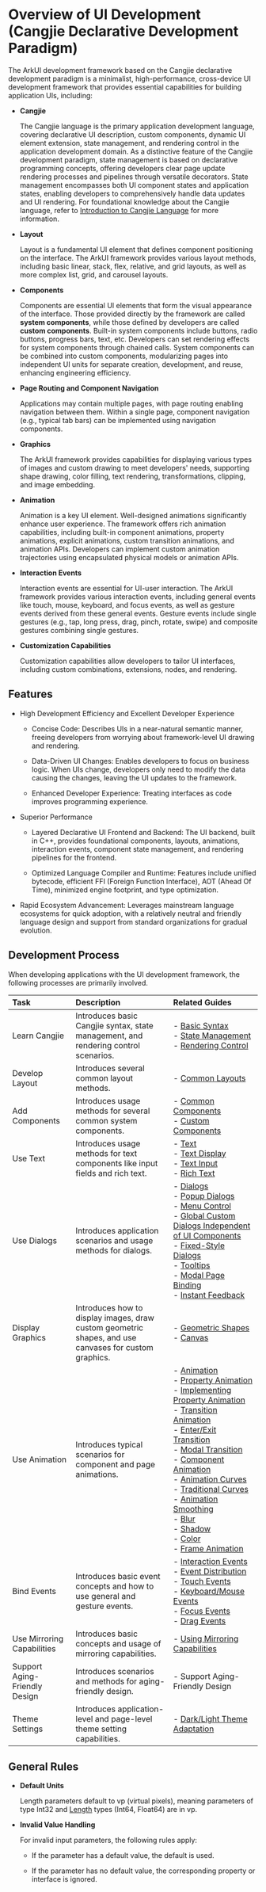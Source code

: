 # Overview of UI Development (Cangjie Declarative Development Paradigm)

The ArkUI development framework based on the Cangjie declarative development paradigm is a minimalist, high-performance, cross-device UI development framework that provides essential capabilities for building application UIs, including:

- **Cangjie**

  The Cangjie language is the primary application development language, covering declarative UI description, custom components, dynamic UI element extension, state management, and rendering control in the application development domain. As a distinctive feature of the Cangjie development paradigm, state management is based on declarative programming concepts, offering developers clear page update rendering processes and pipelines through versatile decorators. State management encompasses both UI component states and application states, enabling developers to comprehensively handle data updates and UI rendering. For foundational knowledge about the Cangjie language, refer to [Introduction to Cangjie Language](https://developer.huawei.com/consumer/cn/doc/cangjie-guides-V5/basic-V5) for more information.

- **Layout**

  Layout is a fundamental UI element that defines component positioning on the interface. The ArkUI framework provides various layout methods, including basic linear, stack, flex, relative, and grid layouts, as well as more complex list, grid, and carousel layouts.

- **Components**

  Components are essential UI elements that form the visual appearance of the interface. Those provided directly by the framework are called **system components**, while those defined by developers are called **custom components**. Built-in system components include buttons, radio buttons, progress bars, text, etc. Developers can set rendering effects for system components through chained calls. System components can be combined into custom components, modularizing pages into independent UI units for separate creation, development, and reuse, enhancing engineering efficiency.

- **Page Routing and Component Navigation**

  Applications may contain multiple pages, with page routing enabling navigation between them. Within a single page, component navigation (e.g., typical tab bars) can be implemented using navigation components.

- **Graphics**

  The ArkUI framework provides capabilities for displaying various types of images and custom drawing to meet developers' needs, supporting shape drawing, color filling, text rendering, transformations, clipping, and image embedding.

- **Animation**

  Animation is a key UI element. Well-designed animations significantly enhance user experience. The framework offers rich animation capabilities, including built-in component animations, property animations, explicit animations, custom transition animations, and animation APIs. Developers can implement custom animation trajectories using encapsulated physical models or animation APIs.

- **Interaction Events**

  Interaction events are essential for UI-user interaction. The ArkUI framework provides various interaction events, including general events like touch, mouse, keyboard, and focus events, as well as gesture events derived from these general events. Gesture events include single gestures (e.g., tap, long press, drag, pinch, rotate, swipe) and composite gestures combining single gestures.

- **Customization Capabilities**

  Customization capabilities allow developers to tailor UI interfaces, including custom combinations, extensions, nodes, and rendering.

## Features

- High Development Efficiency and Excellent Developer Experience

    - Concise Code: Describes UIs in a near-natural semantic manner, freeing developers from worrying about framework-level UI drawing and rendering.

    - Data-Driven UI Changes: Enables developers to focus on business logic. When UIs change, developers only need to modify the data causing the changes, leaving the UI updates to the framework.

    - Enhanced Developer Experience: Treating interfaces as code improves programming experience.

- Superior Performance

    - Layered Declarative UI Frontend and Backend: The UI backend, built in C++, provides foundational components, layouts, animations, interaction events, component state management, and rendering pipelines for the frontend.

    - Optimized Language Compiler and Runtime: Features include unified bytecode, efficient FFI (Foreign Function Interface), AOT (Ahead Of Time), minimized engine footprint, and type optimization.

- Rapid Ecosystem Advancement:
  Leverages mainstream language ecosystems for quick adoption, with a relatively neutral and friendly language design and support from standard organizations for gradual evolution.

## Development Process

When developing applications with the UI development framework, the following processes are primarily involved.

| Task          | Description                                  | Related Guides                                     |
| :----------- | :----------------------------------- | :---------------------------------------- |
|Learn Cangjie|Introduces basic Cangjie syntax, state management, and rendering control scenarios.| - [Basic Syntax](./paradigm/cj-basic-syntax-overview.md)<br> - [State Management](./state_management/cj-state-management-overview.md)<br> - [Rendering Control](./rendering_control/cj-rendering-control-overview.md)|
| Develop Layout| Introduces several common layout methods.| - [Common Layouts](./cj-layout-development-overview.md)<br/> |
| Add Components| Introduces usage methods for several common system components. | - [Common Components](cj-common-components-button.md)<br/> - [Custom Components](./paradigm/cj-create-custom-components.md)|
| Use Text | Introduces usage methods for text components like input fields and rich text.| - [Text](cj-text-introduction.md)<br/>- [Text Display](cj-common-components-text-display.md) <br/>- [Text Input](cj-common-components-text-input.md)<br/> - [Rich Text](./cj-common-components-richeditor.md)<br>|
| Use Dialogs | Introduces application scenarios and usage methods for dialogs. | - [Dialogs](cj-dialog-overview.md)<br/>- [Popup Dialogs](cj-dialog-base-overview.md)<br> - [Menu Control](./cj-popup-and-menu-components-menu.md)<br/>- [Global Custom Dialogs Independent of UI Components](cj-uicontext-custom-dialog.md)<br/>- [Fixed-Style Dialogs](cj-fixes-style-dialog.md)<br/>- [Tooltips](cj-popup-and-menu-components-popup.md)<br> - [Modal Page Binding](./cj-modal-overview.md)<br> - [Instant Feedback](./cj-create-toast.md)|
| Display Graphics| Introduces how to display images, draw custom geometric shapes, and use canvases for custom graphics.| - [Geometric Shapes](cj-shape-drawing.md)<br/>- [Canvas](cj-drawing-customization-on-canvas.md) |
| Use Animation| Introduces typical scenarios for component and page animations.| - [Animation](cj-animation.md)<br>- [Property Animation](cj-attribute-animation-overview.md)<br>- [Implementing Property Animation](cj-attribute-animation-apis.md)<br>- [Transition Animation](cj-transition-overview.md)<br>- [Enter/Exit Transition](cj-enter-exit-transition.md)<br>- [Modal Transition](cj-modal-transition.md)<br>- [Component Animation](cj-component-animation.md)<br>- [Animation Curves](cj-curve-overview.md)<br>- [Traditional Curves](cj-traditional-curve.md)<br>- [Animation Smoothing](cj-animation-smoothing.md)<br>- [Blur](cj-blur-effect.md)<br>- [Shadow](cj-shadow-effect.md)<br>- [Color](cj-color-effect.md)<br> - [Frame Animation](cj-animator.md)|
|Bind Events| Introduces basic event concepts and how to use general and gesture events.| - [Interaction Events](cj-event-overview.md)<br/>- [Event Distribution](cj-common-events-distribute.md)<br/>-&nbsp;[Touch Events](cj-common-events-touch-screen-event.md)<br/>- [Keyboard/Mouse Events](cj-common-events-device-input-event.md)<br/>- [Focus Events](cj-common-events-focus-event.md)<br/>- [Drag Events](../../../API_Reference/source_en/arkui-cj/cj-universal-event-drag.md)|
|Use Mirroring Capabilities|Introduces basic concepts and usage of mirroring capabilities.| - [Using Mirroring Capabilities](./cj-mirroring-display.md)|
|Support Aging-Friendly Design|Introduces scenarios and methods for aging-friendly design.| - Support Aging-Friendly Design |
|Theme Settings|Introduces application-level and page-level theme setting capabilities.| - [Dark/Light Theme Adaptation](./cj-ui-dark-light-color-adaptation.md)|

## General Rules

- **Default Units**

  Length parameters default to vp (virtual pixels), meaning parameters of type Int32 and [Length](../../../API_Reference/source_en/arkui-cj/cj-common-types.md#interface-length) types (Int64, Float64) are in vp.

- **Invalid Value Handling**

  For invalid input parameters, the following rules apply:

    - If the parameter has a default value, the default is used.

    - If the parameter has no default value, the corresponding property or interface is ignored.